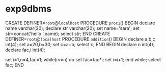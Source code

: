 # exp9dbms
CREATE DEFINER=`root`@`localhost` PROCEDURE `proc1`()
BEGIN
declare name varchar(20);
declare str varchar(20);
set name='sara';
set str=concat('hello ',name);
select str;
END
CREATE DEFINER=`root`@`localhost` PROCEDURE `addition`()
BEGIN
declare a,b,c int(4);
set a=20,b=30;
set c=a+b;
select c;
END
BEGIN
declare
n int(4);
declare fac,i int(4);
 
set i=1,n=4,fac=1;
while(i<=n) do
set fac=fac*i;
set i=i+1;
end while;
select fac;
END
